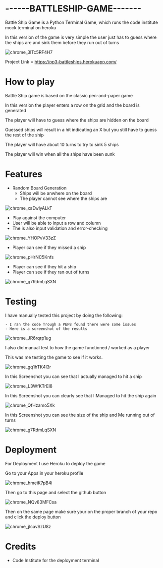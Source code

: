 
# ------BATTLESHIP-GAME-------
Battle Ship Game is a Python Terminal Game, which runs the code institute mock terminal on heroku 

In this version of the game is very simple the user just has to guess where the ships are and sink them
before they run out of turns

![chrome_3lTc5RF4H7](https://user-images.githubusercontent.com/43074374/167611433-a6d446aa-1f9b-434d-8496-f252a915a67d.png)

Project Link = https://pp3-battleships.herokuapp.com/

# How to play

Battle Ship game is based on the classic pen-and-paper game

In this version the player enters a row on the grid and the board is generated 

The player will have to guess where the ships are hidden on the board

Guessed ships will result in a hit indicating an X but you still have to guess the rest of the ship

The player will have about 10 turns to try to sink 5 ships

The player will win when all the ships have been sunk


# Features 

 - Random Board Generation
    - Ships will be anwhere on the board 
    - The player cannot see where the ships are 

![chrome_xaEwlyALkT](https://user-images.githubusercontent.com/43074374/187061587-a512c7f9-8f8b-4faf-b07b-0704453e686b.png)

 - Play against the computer 
 - User will be able to input a row and column
 - The is also input validation and error-checking

![chrome_YHOPvV33zZ](https://user-images.githubusercontent.com/43074374/187061629-f0acf559-8d54-4493-876b-06f566dc52d5.png)

 - Player can see if they missed a ship 

![chrome_pHrNC5Knfs](https://user-images.githubusercontent.com/43074374/187061758-c5600118-4010-405a-8fe1-315e5798f915.png)

- Player can see if they hit a ship 
- Player can see if they ran out of turns

![chrome_g7RdmLqSXN](https://user-images.githubusercontent.com/43074374/187060647-5f46fd4c-e74b-43d6-8c84-faa36174ba4f.png)
# Testing

  I have manually tested this project by doing the following:
    
    - I ran the code Trough a PEP8 found there were some issues 
    - Here is a screenshot of the results 

  ![chrome_JR6rqrp1ug](https://user-images.githubusercontent.com/43074374/187062134-efad7e15-70be-4e6d-8bd9-a6dd040ac416.png)

  I also did manual test to how the game functioned / worked as a player

  This was me testing the game to see if it works.

  ![chrome_gq1hTK4I3r](https://user-images.githubusercontent.com/43074374/187060587-8c5d416c-7846-49a3-abc9-4736a100e331.png)

  In this Screenshot you can see that I actually managed to hit a ship

  ![chrome_L3WfKTrEI8](https://user-images.githubusercontent.com/43074374/187060606-2576168c-0b58-453f-abab-89b36973de8c.png)

  In this Screenshot you can clearly see that I Managed to hit the ship again

  ![chrome_QfHzamo5Xk](https://user-images.githubusercontent.com/43074374/187060617-6c0d5598-ab81-4abf-9ad6-63d3aaea15e0.png)

  In this Screenshot you can see the size of the ship and Me running out of turns
  
  ![chrome_g7RdmLqSXN](https://user-images.githubusercontent.com/43074374/187060647-5f46fd4c-e74b-43d6-8c84-faa36174ba4f.png)



# Deployment
  For Deployment I use Heroku to deploy the game

  Go to your Apps in your heroku profile 

  ![chrome_hmeiK7pB4i](https://user-images.githubusercontent.com/43074374/187060903-ac072171-ea8f-4530-848f-cb9554f5fbb5.png)

  Then go to this page and select the github button 
  
  ![chrome_NQv83MFCsa](https://user-images.githubusercontent.com/43074374/187060942-fa6d611e-7a60-48e7-a31b-d883557c955b.png)

  Then on the same page make sure your on the proper branch of your repo and click the deploy button 

  ![chrome_jlcavSzU8z](https://user-images.githubusercontent.com/43074374/187061047-406a900c-f2b8-4b5b-864f-8b3de3721e64.png)

# Credits 

 - Code Institute for the deployment terminal
